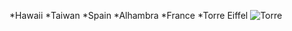 *Hawaii
*Taiwan
*Spain
  *Alhambra
*France
  *Torre Eiffel
  ![Torre](https://media.tacdn.com/media/attractions-splice-spp-674x446/06/74/aa/fc.jpg)
